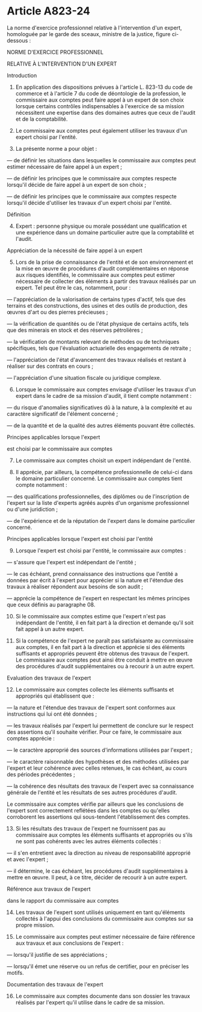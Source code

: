 # Article A823-24

La norme d'exercice professionnel relative à l'intervention d'un expert, homologuée par le garde des sceaux, ministre de la justice, figure ci-dessous :

NORME D'EXERCICE PROFESSIONNEL

RELATIVE À L'INTERVENTION D'UN EXPERT

Introduction

1. En application des dispositions prévues à l'article L. 823-13 du code de commerce et à l'article 7 du code de déontologie de la profession, le commissaire aux comptes peut faire appel à un expert de son choix lorsque certains contrôles indispensables à l'exercice de sa mission nécessitent une expertise dans des domaines autres que ceux de l'audit et de la comptabilité.

2. Le commissaire aux comptes peut également utiliser les travaux d'un expert choisi par l'entité.

3. La présente norme a pour objet :

― de définir les situations dans lesquelles le commissaire aux comptes peut estimer nécessaire de faire appel à un expert ;

― de définir les principes que le commissaire aux comptes respecte lorsqu'il décide de faire appel à un expert de son choix ;

― de définir les principes que le commissaire aux comptes respecte lorsqu'il décide d'utiliser les travaux d'un expert choisi par l'entité.

Définition

4. Expert : personne physique ou morale possédant une qualification et une expérience dans un domaine particulier autre que la comptabilité et l'audit.

Appréciation de la nécessité de faire appel à un expert

5. Lors de la prise de connaissance de l'entité et de son environnement et la mise en œuvre de procédures d'audit complémentaires en réponse aux risques identifiés, le commissaire aux comptes peut estimer nécessaire de collecter des éléments à partir des travaux réalisés par un expert. Tel peut être le cas, notamment, pour :

― l'appréciation de la valorisation de certains types d'actif, tels que des terrains et des constructions, des usines et des outils de production, des œuvres d'art ou des pierres précieuses ;

― la vérification de quantités ou de l'état physique de certains actifs, tels que des minerais en stock et des réserves pétrolières ;

― la vérification de montants relevant de méthodes ou de techniques spécifiques, tels que l'évaluation actuarielle des engagements de retraite ;

― l'appréciation de l'état d'avancement des travaux réalisés et restant à réaliser sur des contrats en cours ;

― l'appréciation d'une situation fiscale ou juridique complexe.

6. Lorsque le commissaire aux comptes envisage d'utiliser les travaux d'un expert dans le cadre de sa mission d'audit, il tient compte notamment :

― du risque d'anomalies significatives dû à la nature, à la complexité et au caractère significatif de l'élément concerné ;

― de la quantité et de la qualité des autres éléments pouvant être collectés.

Principes applicables lorsque l'expert

est choisi par le commissaire aux comptes

7. Le commissaire aux comptes choisit un expert indépendant de l'entité.

8. Il apprécie, par ailleurs, la compétence professionnelle de celui-ci dans le domaine particulier concerné. Le commissaire aux comptes tient compte notamment :

― des qualifications professionnelles, des diplômes ou de l'inscription de l'expert sur la liste d'experts agréés auprès d'un organisme professionnel ou d'une juridiction ;

― de l'expérience et de la réputation de l'expert dans le domaine particulier concerné.

Principes applicables lorsque l'expert est choisi par l'entité

9. Lorsque l'expert est choisi par l'entité, le commissaire aux comptes :

― s'assure que l'expert est indépendant de l'entité ;

― le cas échéant, prend connaissance des instructions que l'entité a données par écrit à l'expert pour apprécier si la nature et l'étendue des travaux à réaliser répondent aux besoins de son audit ;

― apprécie la compétence de l'expert en respectant les mêmes principes que ceux définis au paragraphe 08.

10. Si le commissaire aux comptes estime que l'expert n'est pas indépendant de l'entité, il en fait part à la direction et demande qu'il soit fait appel à un autre expert.

11. Si la compétence de l'expert ne paraît pas satisfaisante au commissaire aux comptes, il en fait part à la direction et apprécie si des éléments suffisants et appropriés peuvent être obtenus des travaux de l'expert. Le commissaire aux comptes peut ainsi être conduit à mettre en œuvre des procédures d'audit supplémentaires ou à recourir à un autre expert.

Evaluation des travaux de l'expert

12. Le commissaire aux comptes collecte les éléments suffisants et appropriés qui établissent que :

― la nature et l'étendue des travaux de l'expert sont conformes aux instructions qui lui ont été données ;

― les travaux réalisés par l'expert lui permettent de conclure sur le respect des assertions qu'il souhaite vérifier. Pour ce faire, le commissaire aux comptes apprécie :

― le caractère approprié des sources d'informations utilisées par l'expert ;

― le caractère raisonnable des hypothèses et des méthodes utilisées par l'expert et leur cohérence avec celles retenues, le cas échéant, au cours des périodes précédentes ;

― la cohérence des résultats des travaux de l'expert avec sa connaissance générale de l'entité et les résultats de ses autres procédures d'audit.

Le commissaire aux comptes vérifie par ailleurs que les conclusions de l'expert sont correctement reflétées dans les comptes ou qu'elles corroborent les assertions qui sous-tendent l'établissement des comptes.

13. Si les résultats des travaux de l'expert ne fournissent pas au commissaire aux comptes les éléments suffisants et appropriés ou s'ils ne sont pas cohérents avec les autres éléments collectés :

― il s'en entretient avec la direction au niveau de responsabilité approprié et avec l'expert ;

― il détermine, le cas échéant, les procédures d'audit supplémentaires à mettre en œuvre. Il peut, à ce titre, décider de recourir à un autre expert.

Référence aux travaux de l'expert

dans le rapport du commissaire aux comptes

14. Les travaux de l'expert sont utilisés uniquement en tant qu'éléments collectés à l'appui des conclusions du commissaire aux comptes sur sa propre mission.

15. Le commissaire aux comptes peut estimer nécessaire de faire référence aux travaux et aux conclusions de l'expert :

― lorsqu'il justifie de ses appréciations ;

― lorsqu'il émet une réserve ou un refus de certifier, pour en préciser les motifs.

Documentation des travaux de l'expert

16. Le commissaire aux comptes documente dans son dossier les travaux réalisés par l'expert qu'il utilise dans le cadre de sa mission.
